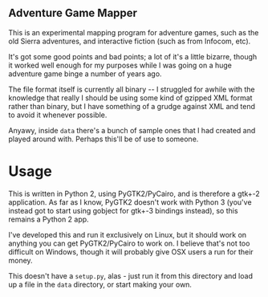 Adventure Game Mapper
---------------------

This is an experimental mapping program for adventure games, such as the old
Sierra adventures, and interactive fiction (such as from Infocom, etc).

It's got some good points and bad points; a lot of it's a little bizarre,
though it worked well enough for my purposes while I was going on a huge
adventure game binge a number of years ago.

The file format itself is currently all binary -- I struggled for awhile with
the knowledge that really I should be using some kind of gzipped XML format
rather than binary, but I have something of a grudge against XML and tend to
avoid it whenever possible.

Anyawy, inside `data` there's a bunch of sample ones that I had created and
played around with.  Perhaps this'll be of use to someone.

Usage
=====

This is written in Python 2, using PyGTK2/PyCairo, and is therefore a gtk+-2
application.  As far as I know, PyGTK2 doesn't work with Python 3 (you've
instead got to start using gobject for gtk+-3 bindings instead), so this
remains a Python 2 app.

I've developed this and run it exclusively on Linux, but it should work on
anything you can get PyGTK2/PyCairo to work on.  I believe that's not too
difficult on Windows, though it will probably give OSX users a run for their
money.

This doesn't have a `setup.py`, alas - just run it from this directory and
load up a file in the `data` directory, or start making your own.

